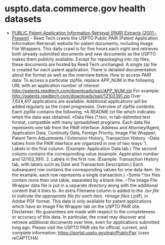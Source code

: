 # uspto.data.commerce.gov health datasets
* [PUBLIC Patent Application Information Retrieval (PAIR) Extracts (2001 - Present)](https://uspto.data.commerce.gov/d/gyta-dd8w) - Reed Tech crawls the USPTO Public PAIR (Patent Application Information Retrieval) website for patent documents, including Image File Wrappers. This daily crawl is for five hours each night and retrieves both already-submitted documents and new documents as the USPTO makes them publicly available. Except for repackaging into zip files, these documents are hosted by Reed Tech unchanged. A single zip file is created for each patent application. There is detailed documentation about the format as well as the overview below. How to access PAIR data: To access a particular zipfile, replace APP_NUM in the following URL with an application number of interest: http://patents.reedtech.com/downloads/pair/APP_NUM.zip For example: http://patents.reedtech.com/downloads/pair/12102391.zip Over 7,624,417 applications are available. Additional applications will be added regularly as the crawl progresses. Overview of zipfile contents: Each zipfile contains the following: •A README.txt file which indicates when the data was obtained. •Data files (*.tsv), in tab-delimited text format, compatible with many spreadsheet programs. Each data file represents one tab from the PAIR interface: Address and Attorney/Agent, Application Data, Continuity Data, Foreign Priority, Image File Wrapper, Patent Term Adjustments / Extension History, Transaction History. ◦Data tables from the PAIR interface are organized in one of two ways: 1. Labels in the first column. (Example: Application Data tab.) The second column contains the corresponding value (example: Application number and 12/102,391). 2. Labels in the first row. (Example: Transaction History tab, with labels such as Date and Transaction Description.) Each subsequent row contains the corresponding values for one data item. (In the example, each row represents a single transaction.) ◦Some *.tsv files contain more than one table, separated by a blank line. ◦The Image File Wrapper data file is put in a separate directory along with the additional content that it links to. An extra Filename column is added to the *.tsv file to indicate the appropriate file for each item. •Image files (*.pdf), in Adobe PDF format. This data is only available for patent applications which have an Image File Wrapper tab on the USPTO PAIR site. Disclaimer: No guarantees are made with respect to the completeness or accuracy of this data. In particular, the crawl may discover and retrieve additional documents over time, even for applications submitted long ago. Please visit the USPTO PAIR site for official, current, and complete information: https://portal.uspto.gov/pair/PublicPair (uses reCAPTCHA)
